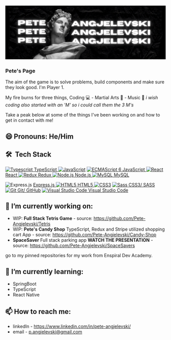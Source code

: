 ![Pete-Angjelevski Banner](images/Pete%20Angjelevski.png)

### Pete's Page 

The aim of the game is to solve problems, build components and make sure they look good. I'm Player 1. 

My fire burns for three things, Coding 💻 - Martial Arts 💪 - Music  🎵             *i wish coding also started with an 'M' so i could call them the 3 M's*

Take a peak below at some of the things I've been working on and how to get in contact with me! 


## 😄 Pronouns: He/Him

## 🛠 &nbsp;Tech Stack


<a href="https://www.typescriptlang.org/" title="Typescript"><img src="https://github.com/get-icon/geticon/raw/master/icons/typescript-icon.svg" alt="Typescript" width="21px" height="21px">  TypeScript    </a>
<a href="https://developer.mozilla.org/en-US/docs/Web/JavaScript" title="JavaScript"><img src="https://github.com/get-icon/geticon/raw/master/icons/javascript.svg" alt="JavaScript" width="21px" height="21px"></a>
<a href="https://tc39.es/ecma262/" title="ECMAScript 6"><img src="https://github.com/get-icon/geticon/raw/master/icons/es6.svg" alt="ECMAScript 6" width="21px" height="21px">  JavaScript     </a>
<a href="https://reactjs.org/" title="React"><img src="https://github.com/get-icon/geticon/raw/master/icons/react.svg" alt="React" width="21px" height="21px">  React     </a>
<a href="https://redux.js.org/" title="Redux"><img src="https://github.com/get-icon/geticon/raw/master/icons/redux.svg" alt="Redux" width="21px" height="21px">  Redux    </a>
<a href="https://nodejs.org/" title="Node.js"><img src="https://github.com/get-icon/geticon/raw/master/icons/nodejs-icon.svg" alt="Node.js" width="21px" height="21px">  Node.js    </a>
<a href="https://dev.mysql.com/" title="MySQL"><img src="https://github.com/get-icon/geticon/raw/master/icons/mysql.svg" alt="MySQL" width="21px" height="21px">  MySQL    </a>

![Express.js](https://img.shields.io/badge/-Express-black?style=flat-square&logo=expressjs) <a href="https://img.shields.io/badge/-Express-black?style=flat-square&logo=expressjs">Express.js </a> 
<a href="https://www.w3.org/TR/html5/" title="HTML5"><img src="https://github.com/get-icon/geticon/raw/master/icons/html-5.svg" alt="HTML5" width="21px" height="21px">  HTML5    </a>
<a href="https://www.w3.org/TR/CSS/" title="CSS3"><img src="https://github.com/get-icon/geticon/raw/master/icons/css-3.svg" alt="CSS3" width="21px" height="21px"></a>
<a href="https://sass-lang.com/" title="Sass"><img src="https://github.com/get-icon/geticon/raw/master/icons/sass.svg" alt="Sass" width="21px" height="21px">  CSS3/ SASS</a>
<a href="https://git-scm.com/" title="Git"><img src="https://github.com/get-icon/geticon/raw/master/icons/git-icon.svg" alt="Git" width="21px" height="21px">  Git/ GitHub</a>
<a href="https://code.visualstudio.com/" title="Visual Studio Code"><img src="https://github.com/get-icon/geticon/raw/master/icons/visual-studio-code.svg" alt="Visual Studio Code" width="21px" height="21px">  Visual Studio Code</a>





## 🔭 I’m currently working on:

  - WIP: **Full Stack Tetris Game** - source: https://github.com/Pete-Angjelevski/Tetris
  - WIP: **Pete's Candy Shop** TypeScript, Redux and Stripe utilized shopping cart App - source: https://github.com/Pete-Angjelevski/Candy-Shop
  - **SpaceSaver** Full stack parking app **WATCH THE PRESENTATION** - source: https://github.com/Pete-Angjelevski/SpaceSavers
  
  
  go to my pinned repositories for my work from Enspiral Dev Academy.

## 🌱 I’m currently learning:

  - SpringBoot 
  - TypeScript
  - React Native

## 📫 How to reach me:

  - linkedIn - https://www.linkedin.com/in/pete-angjelevski/
  - email - p.angjelevski@gmail.com

